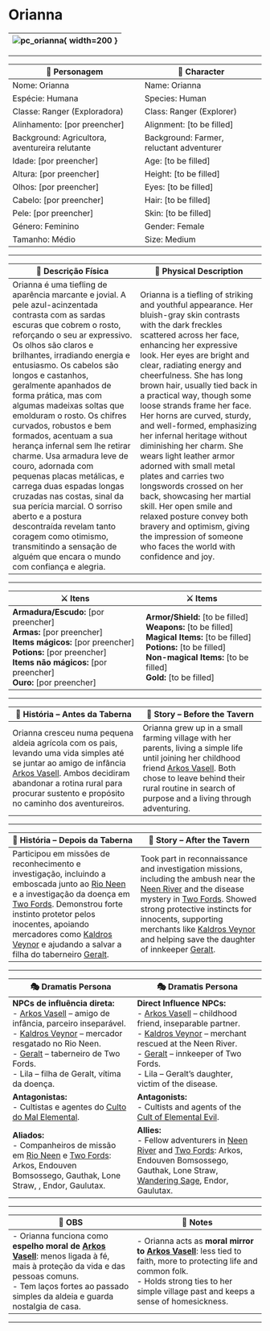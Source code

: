 # Orianna

| ![pc_orianna](assets/pc/pc_orianna.jpg){ width=200 } |
| ---------------------------------------------------- |

---

| **🧙 Personagem**            | **🧙 Character**           |
| ---------------------------- | -------------------------- |
| Nome: Orianna           | Name:  Orianna        |
| Espécie: Humana | Species: Human |
| Classe: Ranger (Exploradora) | Class: Ranger (Explorer) |
| Alinhamento: [por preencher] | Alignment: [to be filled]  |
| Background: Agricultora, aventureira relutante | Background: Farmer, reluctant adventurer |
| Idade: [por preencher] | Age: [to be filled] |
| Altura: [por preencher] | Height: [to be filled] |
| Olhos: [por preencher] | Eyes: [to be filled] |
| Cabelo: [por preencher] | Hair: [to be filled] |
| Pele: [por preencher] | Skin: [to be filled] |
| Género: Feminino | Gender: Female |
| Tamanho: Médio | Size: Medium |

---

| **📜 Descrição Física** | **📜 Physical Description** |
| ----------------------- | --------------------------- |
| Orianna é uma tiefling de aparência marcante e jovial. A pele azul-acinzentada contrasta com as sardas escuras que cobrem o rosto, reforçando o seu ar expressivo. Os olhos são claros e brilhantes, irradiando energia e entusiasmo. Os cabelos são longos e castanhos, geralmente apanhados de forma prática, mas com algumas madeixas soltas que emolduram o rosto. Os chifres curvados, robustos e bem formados, acentuam a sua herança infernal sem lhe retirar charme. Usa armadura leve de couro, adornada com pequenas placas metálicas, e carrega duas espadas longas cruzadas nas costas, sinal da sua perícia marcial. O sorriso aberto e a postura descontraída revelam tanto coragem como otimismo, transmitindo a sensação de alguém que encara o mundo com confiança e alegria. | Orianna is a tiefling of striking and youthful appearance. Her bluish-gray skin contrasts with the dark freckles scattered across her face, enhancing her expressive look. Her eyes are bright and clear, radiating energy and cheerfulness. She has long brown hair, usually tied back in a practical way, though some loose strands frame her face. Her horns are curved, sturdy, and well-formed, emphasizing her infernal heritage without diminishing her charm. She wears light leather armor adorned with small metal plates and carries two longswords crossed on her back, showcasing her martial skill. Her open smile and relaxed posture convey both bravery and optimism, giving the impression of someone who faces the world with confidence and joy. |

---

| **⚔️ Itens**             | **⚔️ Items**                         |
| ---------------------- | ------------------------------ |
| **Armadura/Escudo:** [por preencher] <br>**Armas:** [por preencher] <br>**Items mágicos:** [por preencher] <br>**Potions:** [por preencher] <br>**Items não mágicos:** [por preencher] <br>**Ouro:** [por preencher] | **Armor/Shield:** [to be filled] <br>**Weapons:** [to be filled] <br>**Magical Items:** [to be filled] <br>**Potions:** [to be filled] <br>**Non-magical Items:** [to be filled] <br>**Gold:** [to be filled] |

---

| **📖 História – Antes da Taberna** | **📖 Story – Before the Tavern** |
| ---------------------------------- | -------------------------------- |
| Orianna cresceu numa pequena aldeia agrícola com os pais, levando uma vida simples até se juntar ao amigo de infância [Arkos Vasell](pc_arkos_vasell.md). Ambos decidiram abandonar a rotina rural para procurar sustento e propósito no caminho dos aventureiros. | Orianna grew up in a small farming village with her parents, living a simple life until joining her childhood friend [Arkos Vasell](pc_arkos_vasell.md). Both chose to leave behind their rural routine in search of purpose and a living through adventuring. |

---

| **📖 História – Depois da Taberna** | **📖 Story – After the Tavern** |
| ----------------------------------- | -------------------------------- |
| Participou em missões de reconhecimento e investigação, incluindo a emboscada junto ao [Rio Neen](../adventures/s03_emboscada_nas_margens_do_rio_neem_resumo.md) e a investigação da doença em [Two Fords](../adventures/s04_two_fords_doenca_moinho_summary.md). Demonstrou forte instinto protetor pelos inocentes, apoiando mercadores como [Kaldros Veynor](kaldros_veynor.md) e ajudando a salvar a filha do taberneiro [Geralt](geralt.md). | Took part in reconnaissance and investigation missions, including the ambush near the [Neen River](../adventures/s03_emboscada_nas_margens_do_rio_neem_resumo.md) and the disease mystery in [Two Fords](../adventures/s04_two_fords_doenca_moinho_summary.md). Showed strong protective instincts for innocents, supporting merchants like [Kaldros Veynor](kaldros_veynor.md) and helping save the daughter of innkeeper [Geralt](geralt.md). |

---

| **🎭 Dramatis Persona**                                                                                                                 | **🎭 Dramatis Persona**                                                                                                           |
| --------------------------------------------------------------------------------------------------------------------------------------- | --------------------------------------------------------------------------------------------------------------------------------- |
| **NPCs de influência direta:**  <br>- [Arkos Vasell](pc_arkos_vasell.md) – amigo de infância, parceiro inseparável.<br>- [Kaldros Veynor](kaldros_veynor.md) – mercador resgatado no Rio Neen.<br>- [Geralt](geralt.md) – taberneiro de Two Fords.<br>- Lila – filha de Geralt, vítima da doença. | **Direct Influence NPCs:**  <br>- [Arkos Vasell](pc_arkos_vasell.md) – childhood friend, inseparable partner.<br>- [Kaldros Veynor](kaldros_veynor.md) – merchant rescued at the Neen River.<br>- [Geralt](geralt.md) – innkeeper of Two Fords.<br>- Lila – Geralt’s daughter, victim of the disease. |
| **Antagonistas:**  <br>- Cultistas e agentes do [Culto do Mal Elemental](docs/organizations/-/cults/cult_of_elemental_evil.md). | **Antagonists:**  <br>- Cultists and agents of the [Cult of Elemental Evil](docs/organizations/-/cults/cult_of_elemental_evil.md). |
| **Aliados:**  <br>- Companheiros de missão em [Rio Neen](../adventures/s03_emboscada_nas_margens_do_rio_neem_resumo.md) e [Two Fords](../adventures/s04_two_fords_doenca_moinho_summary.md): Arkos, Endouven Bomsossego, Gauthak, Lone Straw, , Endor, Gaulutax. | **Allies:**  <br>- Fellow adventurers in [Neen River](../adventures/s03_emboscada_nas_margens_do_rio_neem_resumo.md) and [Two Fords](../adventures/s04_two_fords_doenca_moinho_summary.md): Arkos, Endouven Bomsossego, Gauthak, Lone Straw, [Wandering Sage](pc_wandering_sage.md), Endor, Gaulutax. |

---

| **🔮 OBS** | **🔮 Notes** |
| ---------- | ------------ |
| - Orianna funciona como **espelho moral de [Arkos Vasell](pc_arkos_vasell.md)**: menos ligada à fé, mais à proteção da vida e das pessoas comuns.<br>- Tem laços fortes ao passado simples da aldeia e guarda nostalgia de casa. | - Orianna acts as **moral mirror to [Arkos Vasell](pc_arkos_vasell.md)**: less tied to faith, more to protecting life and common folk.<br>- Holds strong ties to her simple village past and keeps a sense of homesickness. |

---
